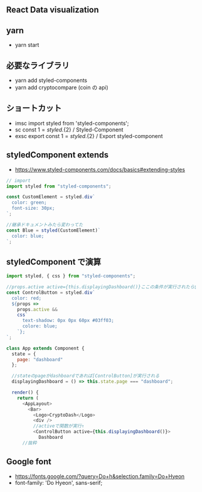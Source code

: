 ## React Data visualization

## yarn

- yarn start

## 必要なライブラリ

- yarn add styled-components
- yarn add cryptocompare (coin の api)

## ショートカット

- imsc import styled from 'styled-components';
- sc const ${1} = styled.${2} / Styled-Component
- exsc export const ${1} = styled.${2} / Export styled-component

## styledComponent extends

- https://www.styled-components.com/docs/basics#extending-styles

```js
// import
import styled from "styled-components";

const CustomElement = styled.div`
  color: green;
  font-size: 30px;
`;

//継承ドキュメントみたら変わってた
const Blue = styled(CustomElement)`
  color: blue;
`;
```

## styledComponent で演算

```js
import styled, { css } from "styled-components";

//props.active active={this.displayingDashboard()}ここの条件が実行されたら${props=>}が走る
const ControlButton = styled.div`
  color: red;
  ${props =>
    props.active &&
    css`
      text-shadow: 0px 0px 60px #03ff03;
      colore: blue;
    `};
`;

class App extends Component {
  state = {
    page: "dashboard"
  };

  //stateのpageがdashboardであれば[ControlButton]が実行される
  displayingDashboard = () => this.state.page === "dashboard";

  render() {
    return (
      <AppLayout>
        <Bar>
          <Logo>CryptoDash</Logo>
          <div />
          //activeで関数が実行↑
          <ControlButton active={this.displayingDashboard()}>
            Dashboard
      //抜粋
```

## Google font

- https://fonts.google.com/?query=Do+h&selection.family=Do+Hyeon
- font-family: 'Do Hyeon', sans-serif;
